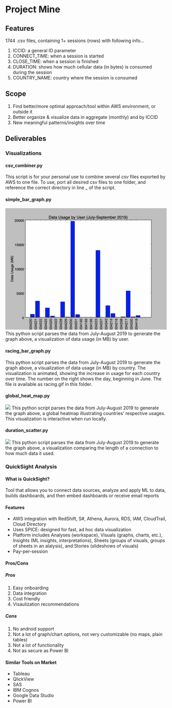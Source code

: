 # Project Mine
## Features
1744 .csv files, containing 1+ sessions (rows) with following info...
1. ICCID: a general ID parameter
2. CONNECT_TIME: when a session is started
3. CLOSE_TIME: when a session is finished
4. DURATION: shows how much cellular data (in bytes) is consumed during the session
5. COUNTRY_NAME: country where the session is consumed
## Scope
1. Find better/more optimal approach/tool within AWS environment, or outside it
2. Better organize & visualize data in aggregate (monthly) and by ICCID
3. New meaningful patterns/insights over time
## Deliverables
### Visualizations
#### csv_combiner.py
This script is for your personal use to combine several csv files exported by AWS to one file. To use, port all desired csv files to one folder, and reference the correct directory in line _ of the script.
#### simple_bar_graph.py
![](simple.png)
This python script parses the data from July-August 2019 to generate the graph above, a visualization of data usage (in MB) by user.
#### racing_bar_graph.py
This python script parses the data from July-August 2019 to generate the graph above, a visualization of data usage (in MB) by country. The visualization is animated, showing the increase in usage for each country over time. The number on the right shows the day, beginning in June. The file is available as racing.gif in this folder.
#### global_heat_map.py
![](heat.png)
This python script parses the data from July-August 2019 to generate the graph above, a global heatmap illustrating countries’ respective usages. This visualization is interactive when run locally.
#### duration_scatter.py
![](duration.png)
This python script parses the data from July-August 2019 to generate the graph above, a visualization comparing the length of a connection to how much data it used.
### QuickSight Analysis
#### What is QuickSight?
Tool that allows you to connect data sources, analyze and apply ML to data, builds dashboards, and then embed dashboards or receive email reports
#### Features
* AWS integration with RedShift, S#, Athena, Aurora, RDS, IAM, CloudTrail, Cloud Directory
* Uses SPICE: designed for fast, ad hoc data visualization
* Platform includes Analyses (workspace), Visuals (graphs, charts, etc.), Insights (ML insights, interpretations), Sheets (groups of visuals, groups of sheets in an alalysis), and Stories (slideshows of visuals)
* Pay-per-session
#### Pros/Cons
##### Pros
1. Easy onboarding
2. Data integration
3. Cost friendly
4. Visaulization recommendations
##### Cons
1. No android support
2. Not a lot of graph/chart options, not very customizable (no maps, plain tables)
3. Not a lot of functionality
4. Not as secure as Power BI
#### Similar Tools on Market
* Tableau
* QlickView
* SAS
* IBM Cognos
* Google Data Studio
* Power BI
